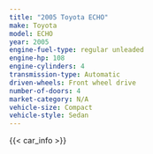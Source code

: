 ```yaml
---
title: "2005 Toyota ECHO"
make: Toyota
model: ECHO
year: 2005
engine-fuel-type: regular unleaded
engine-hp: 108
engine-cylinders: 4
transmission-type: Automatic
driven-wheels: Front wheel drive
number-of-doors: 4
market-category: N/A
vehicle-size: Compact
vehicle-style: Sedan
---
```


{{< car_info >}}
